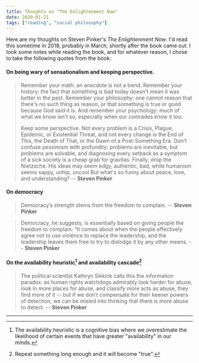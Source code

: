 ```yaml
---
title: Thoughts on "The Enlightenment Now"
date: 2020-01-21
tags: ["reading", "social philosophy"]
---
```


Here are my thoughts on Steven Pinker's *The Enlightenment Now*. I'd read this sometime in 2018, probably in March, shortly after the book came out. I took some notes while reading the book, and for whatever reason, I chose to take the following quotes from the book: 

#### On being wary of sensationalism and keeping perspective. 
> Remember your math: an anecdote is not a trend. Remember your history: the fact that something is bad today doesn't mean it was better in the past. Remember your philosophy: one cannot reason that there's no such thing as reason, or that something is true or good because God said it is. And remember your psychology: much of what we know isn't so, especially when our comrades know it too.
> 
> Keep some perspective. Not every problem is a Crisis, Plague, Epidemic, or Existential Threat, and not every change is the End of This, the Death of That, or the Dawn of a Post-Something Era. Don't confuse pessimism with profundity: problems are inevitable, but problems are solvable, and diagnosing every setback as a symptom of a sick society is a cheap grab for gravitas. Finally, drop the Nietzsche. His ideas may seem edgy, authentic, bad, while humanism seems sappy, unhip, uncool But what's so funny about peace, love, and understanding? -- **Steven Pinker** 

#### On democracy
> Democracy’s strength stems from the freedom to complain. -- **Steven Pinker**

> Democracy, he suggests, is essentially based on giving people the freedom to complain: “It comes about when the people effectively agree not to use violence to replace the leadership, and the leadership leaves them free to try to dislodge it by any other means. -- **Steven Pinker**

#### On the availability heuristic[^1] and availability cascade[^2]
>The political scientist Kathryn Sikkink calls this the information paradox: as human rights watchdogs admirably look harder for abuse, look in more places for abuse, and classify more acts as abuse, they find more of it -- but if we don’t compensate for their keener powers of detection, we can be misled into thinking that there is more abuse to detect. -- **Steven Pinker**

---

[^1]: The availability heuristic is a cognitive bias where we overestimate the likelihood of certain events that have greater "availability" in our minds. 
[^2]: Repeat something long enough and it will become "true".